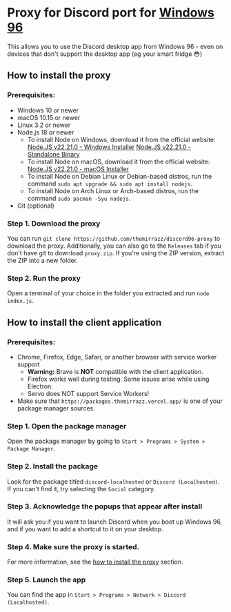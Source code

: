 # Proxy for Discord port for [Windows 96](https://windows96.net/)
This allows you to use the Discord desktop app from Windows 96 - even on devices that don't support the desktop app (eg your smart fridge 😳)

## How to install the proxy
### Prerequisites:
* Windows 10 or newer
* macOS 10.15 or newer
* Linux 3.2 or newer
* Node.js 18 or newer
  * To install Node on Windows, download it from the official website: [Node.JS v22.21.0 - Windows Installer](https://nodejs.org/dist/v22.21.0/node-v22.21.0-x64.msi) [Node.JS v22.21.0 - Standalone Binary](https://nodejs.org/dist/v22.21.0/node-v22.21.0-win-x64.zip)
  * To install Node on macOS, download it from the official website: [Node.JS v22.21.0 - macOS Installer](https://nodejs.org/dist/v22.21.0/node-v22.21.0.pkg)
  * To install Node on Debian Linux or Debian-based distros, run the command `sudo apt upgrade && sudo apt install nodejs`.
  * To install Node on Arch Linux or Arch-based distros, run the command `sudo pacman -Syu nodejs`.
* Git (optional)

### Step 1. Download the proxy
You can run `git clone https://github.com/themirrazz/discord96-proxy` to download the proxy. Additionally, you can also go to the `Releases` tab if you don't have git to download `proxy.zip`.
If you're using the ZIP version, extract the ZIP into a new folder.

### Step 2. Run the proxy
Open a terminal of your choice in the folder you extracted and run `node index.js`.

## How to install the client application
### Prerequisites:
* Chrome, Firefox, Edge, Safari, or another browser with service worker support
  * **Warning:** Brave is **NOT** compatible with the client application.
  * Firefox works well during testing. Some issues arise while using Electron.
  * Servo does NOT support Service Workers!
* Make sure that `https://packages.themirrazz.vercel.app/` is one of your package manager sources.

### Step 1. Open the package manager
Open the package manager by going to `Start > Programs > System > Package Manager`.

### Step 2. Install the package
Look for the package titled `discord-localhosted` or `Discord (Localhosted)`. If you can't find it, try selecting the `Social` category.

### Step 3. Acknowledge the popups that appear after install
It will ask you if you want to launch Discord when you boot up Windows 96, and if you want to add a shortcut to it on your desktop.

### Step 4. Make sure the proxy is started.
For more information, see the [how to install the proxy](#how-to-install-the-proxy) section.

### Step 5. Launch the app
You can find the app in `Start > Programs > Network > Discord (Localhosted)`.
